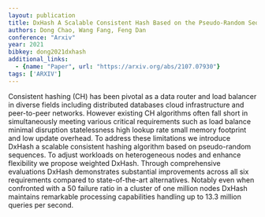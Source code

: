 ```yaml
---
layout: publication
title: DxHash A Scalable Consistent Hash Based on the Pseudo-Random Sequence
authors: Dong Chao, Wang Fang, Feng Dan
conference: "Arxiv"
year: 2021
bibkey: dong2021dxhash
additional_links:
  - {name: "Paper", url: "https://arxiv.org/abs/2107.07930"}
tags: ['ARXIV']
---
```

Consistent hashing (CH) has been pivotal as a data router and load balancer in diverse fields including distributed databases cloud infrastructure and peer-to-peer networks. However existing CH algorithms often fall short in simultaneously meeting various critical requirements such as load balance minimal disruption statelessness high lookup rate small memory footprint and low update overhead. To address these limitations we introduce DxHash a scalable consistent hashing algorithm based on pseudo-random sequences. To adjust workloads on heterogeneous nodes and enhance flexibility we propose weighted DxHash. Through comprehensive evaluations DxHash demonstrates substantial improvements across all six requirements compared to state-of-the-art alternatives. Notably even when confronted with a 50 failure ratio in a cluster of one million nodes DxHash maintains remarkable processing capabilities handling up to 13.3 million queries per second.
